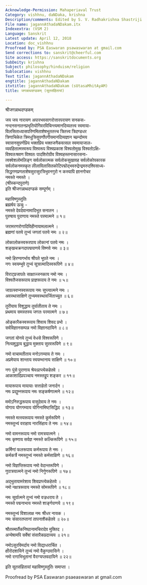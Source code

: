 ```yaml
---
Acknowledge-Permission: Mahaperiaval Trust
Category: vishhnu, daNDaka, krishna
Description/comments: Edited by S. V. Radhakrishna Shastriji
File name: jagannAthadaNDakam.itx
Indexextra: (VSM 2)
Language: Sanskrit
Latest update: April 12, 2018
Location: doc_vishhnu
Proofread by: PSA Easwaran psawaswaran at gmail.com
Send corrections to: sanskrit@cheerful.com
Site access: https://sanskritdocuments.org
SubDeity: krishna
Subject: philosophy/hinduism/religion
Sublocation: vishhnu
Text title: jagannAthadaNDakam
engtitle: jagannAthadaNDakam
itxtitle: jagannAthadaNDakam (sUtasaMhitAyAM)
title: जगन्नाथदण्डकम् (सूतसंहितायां)

---
```

  
 श्रीजगन्नाथदण्डकम्   
  
जय जय नारायण अपारभवसागरोत्तारपरायण सनकस-  
नन्दनसनातनप्रभृतियोगिवरविचिन्त्यमानदिव्यतत्त्व स्वमाया-  
विलसिताध्यासपरिणमिताशेषभूततत्त्च त्रितत्त्व त्रिदण्डधर  
त्रिणाचिकेत त्रिमधुत्रिसुपर्णोपगीयमानदिव्यज्ञान च्छन्दोमय  
स्वासनसुपर्णप्रिय भक्तप्रिय भक्तजनैकवत्सल स्वमायाजाल-  
व्यवहितात्मस्वरूप विश्वरूप विश्वप्रकाश विश्वतोमुख विश्वतोऽक्षि-  
विश्वतःश्रवण विश्वतः पादशिरोग्रीव विश्वहस्तनासारसना-  
त्वक्वेशलोमलिङ्ग सर्वलोकात्मक सर्वलोकसुखावह सर्वलोकोपकारक  
सर्वलोकनमस्कृत लीलाविलासितकोटिपद्मोद्भवरुद्रेन्द्रमरुदश्विसाध्य-  
सिद्धगणप्रणताशेषसुरासुरत्रिभुवनगुरो न कस्यापि ज्ञानगोचर  
नमस्ते नमस्ते ।  
(श्रीस्कन्दपुराणे)  
इति श्रीजगन्नाथदण्डकं सम्पूर्णम् ।  
  
महाविष्णुस्तुतिः  
ब्रह्मर्षय ऊचुः -  
नमस्ते देवदेवानामादिभूत सनातन ।  
पुरुषाय पुराणाय नमस्ते परमात्मने ॥ १॥  
  
जरामरणरोगादिविहीनायामलात्मने ।  
ब्रह्मणां पतये तुभ्यं जगतां पतये नमः ॥ २॥  
  
लोकालोकस्वरूरपाय लोकानां पतये नमः ।  
शङ्खचक्रगदापद्मपाणये विष्णवे नमः ॥ ३॥  
  
नमो हिरण्यगर्भाय श्रीपते भूपते नमः ।  
नगः स्वयम्भुवे तुभ्यं सूत्रात्मादिस्वरूपिणे ॥ ४॥  
  
विराट्प्रजापतेः साक्षाज्जनकाय नमो नमः ।  
विश्वतैजसरूपाय प्राज्ञरूपाय ते नमः ॥ ५॥  
  
जाग्रत्स्वप्नस्वरूपाय नमः सुप्त्यात्मने नमः ।  
अवस्थासाक्षिणे तुभ्यमवस्थावर्जिताच्युत ॥ ६॥  
  
तुरीयाय विशुद्धाय तुर्यातीताय ते नमः ।  
प्रथमाय समस्तस्य जगतः परमात्मने ॥ ७॥  
  
ओङ्कारैकस्वरूपाय शिवाय शिवद प्रभो ।  
सर्वविज्ञानसम्पन्न नमो विज्ञानदायिने ॥ ८॥  
  
जगतां योनये तुभ्यं वेधसे विश्वरूपिणे ।  
नित्यशुद्धाय बुद्धाय मुक्ताय सुरवरूपिणे ॥ ९॥  
  
नमो वाचामतीताय मनोऽगम्याय ते नमः ।  
अप्रमेयाय शान्ताय स्वयम्भानाय साक्षिणे ॥ १०॥  
  
नगः पुंसे पुराणाय श्रेयःप्राप्त्येकहेतवे ।  
आकाशादिप्रपञ्चाय नमस्तद्रूप शङ्कर ॥ ११॥  
  
मायारूपाय मायायाः सत्ताहेतो जनार्दन ।  
नमः प्रद्युम्नरूपाय नमः सङ्कर्षणात्मने ॥ १२॥  
  
ममोऽनिरुद्धरूपाय वासुदेवाय ते नमः ।  
योगाय योगगम्याय योगिनामिष्टसिद्धिद ॥ १३॥  
  
नमस्ते मत्स्यरूपाय नमस्ते कूर्मरूपिणे ।  
नमस्तुभ्यं वराहाय नारसिंहाय ते नमः ॥ १४॥  
  
नमो वामनरूपाय नमो रामत्रयात्मने ।  
नमः कृष्णाय सर्वज्ञ नमस्ते कल्किरूपिणे ॥ १५॥  
  
कर्मिणां फलरूपाय कर्मरूपाय ते नमः ।  
कर्मकर्त्रे नमस्तुभ्यं नमस्ते कर्मसाक्षिणे ॥ १६॥  
  
नमो विज्ञप्तिरूपाय नमो वेदान्तरूपिणे ।  
गुपात्रयात्मने तुभ्यं नमो निर्गुणरूपिणे ॥ १७॥  
  
अद्भुतायामरेशाय शिवप्राप्त्येकहेतवे ।  
नमो नक्षत्ररूपाय नमस्ते सोमरूपिणे ॥ १८॥  
  
नमः सूर्यात्मने तुभ्यं नमो वज्रधराय ते ।  
नमस्ते पद्मनाभाय नमस्ते शार्ङ्गपाणये ॥ १९॥  
  
नमस्तुभ्यं विशालाक्ष नमः श्रीधर नायक ।  
नमः संसारतप्तानां तापनाशैकहेतवे ॥ २०॥  
  
श्रौतस्मार्तैकनिष्ठानामचिरादेव मुक्तिद ।  
अन्येषामपि सर्वेषां संसारैकप्रदाव्यय ॥ २१॥  
  
नमोऽसुरविमर्दाय नमो विद्याधरार्चित ।  
क्षीरोदशायिने तुभ्यं नमो वैकुण्ठवासिने ।  
नमो रागाभिभूतानां वैराग्यप्लवदायिने ॥ २२॥  
  
इति सूतसंहितायां महाविष्णुस्तुतिः समाप्ता ।  
  
  
Proofread by PSA Easwaran psaeaswaran at gmail.com  
  
